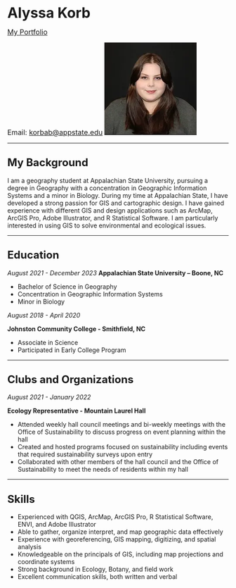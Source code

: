 <font size=6> <b> Alyssa Korb </b> </font>

<font size="3"> <a href="https://korbab.wixsite.com/portfolio">My Portfolio</a> 

Email: korbab@appstate.edu </font>
![Portfolio Image](Portfolio-IMG-1.webp)
______________________________________
<font size="5">My Background </font>
-----------
I am a geography student at Appalachian State University, pursuing a degree in Geography with a concentration in Geographic Information Systems and a minor in Biology. During my time at Appalachian State, I have developed a strong passion for GIS and cartographic design. I have gained experience with different GIS and design applications such as ArcMap, ArcGIS Pro, Adobe Illustrator, and R Statistical Software. I am particularly interested in using GIS to solve environmental and ecological issues. 
_______________________________________
<font size="5">Education</font>
--------
<i> August 2021 - December 2023 </i>
<b> Appalachian State University – Boone, NC </b>
- Bachelor of Science in Geography
- Concentration in Geographic Information Systems
- Minor in Biology


<i> August 2018 - April 2020 </i>

<b> Johnston Community College - Smithfield, NC </b>
- Associate in Science
- Participated in Early College Program
_______________________________________
<font size="5">Clubs and Organizations</font>
----------
<i> August 2021 - January 2022 </i>

<b> Ecology Representative - Mountain Laurel Hall </b>
- Attended weekly hall council meetings and bi-weekly meetings with the Office of Sustainability to
discuss progress on event planning within the hall
- Created and hosted programs focused on sustainability including events that required sustainability
surveys upon entry
- Collaborated with other members of the hall council and the Office of Sustainability to meet the
needs of residents within my hall
_______________________________________
<font size="5">Skills</font>
-----------
- Experienced with QGIS, ArcMap, ArcGIS Pro, R Statistical Software, ENVI, and Adobe Illustrator
- Able to gather, organize interpret, and map geographic data effectively
- Experience with georeferencing, GIS mapping, digitizing, and spatial analysis
- Knowledgeable on the principals of GIS, including map projections and coordinate systems
- Strong background in Ecology, Botany, and field work
- Excellent communication skills, both written and verbal

